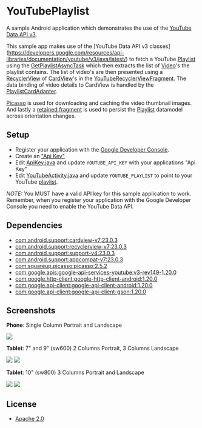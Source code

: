 YouTubePlaylist
===============

A sample Android application which demonstrates the use of the [YouTube Data API v3](https://developers.google.com/youtube/v3/).

This sample app makes use of the [YouTube Data API v3 classes] (https://developers.google.com/resources/api-libraries/documentation/youtube/v3/java/latest/) to fetch a YouTube [Playlist](https://developers.google.com/resources/api-libraries/documentation/youtube/v3/java/latest/com/google/api/services/youtube/model/Playlist.html) using the [GetPlaylistAsyncTask](app/src/main/java/com/akoscz/youtube/GetPlaylistAsyncTask.java) which then extracts the list of [Video](https://developers.google.com/resources/api-libraries/documentation/youtube/v3/java/latest/com/google/api/services/youtube/model/Video.html)'s the playlist contains.  The list of video's are then presented using a [RecyclerView](https://developer.android.com/reference/android/support/v7/widget/RecyclerView.html) of [CardView](https://developer.android.com/reference/android/support/v7/widget/CardView.html)'s in the [YouTubeRecyclerViewFragment](app/src/main/java/com/akoscz/youtube/YouTubeRecyclerViewFragment.java).  The data binding of video details to CardView is handled by the [PlaylistCardAdapter](app/src/main/java/com/akoscz/youtube/PlaylistCardAdapter.java).

[Picasso](https://github.com/square/picasso) is used for downloading and caching the video thumbnail images.
And lastly a [retained fragment](http://developer.android.com/guide/topics/resources/runtime-changes.html#RetainingAnObject) is used to persist the [Playlist](app/src/main/java/com/akoscz/youtube/model/Playlist.java) datamodel across orientation changes.

## Setup
  
  * Register your application with the [Google Developer Console](https://developers.google.com/youtube/registering_an_application).
  * Create an ["Api Key"](https://developers.google.com/youtube/registering_an_application#Create_API_Keys)
  * Edit [ApiKey.java](app/src/main/java/com/akoscz/youtube/ApiKey.java) and update `YOUTUBE_API_KEY` with your applications "Api Key"
  * Edit [YouTubeActivity.java](app/src/main/java/com/akoscz/youtube/YouTubeActivity.java) and update `YOUTUBE_PLAYLIST` to point to your YouTube [playlist](https://www.youtube.com/playlist?list=PLWz5rJ2EKKc_XOgcRukSoKKjewFJZrKV0).

*NOTE:* You MUST have a valid API key for this sample application to work. Remember, when you register your application with the Google Developer Console you need to enable the YouTube Data API.
  
## Dependencies

  * [com.android.support:cardview-v7:23.0.3](https://developer.android.com/tools/support-library/features.html#v7-cardview)
  * [com.android.support:recyclerview-v7:23.0.3](https://developer.android.com/tools/support-library/features.html#v7-recyclerview)
  * [com.android.support:support-v4:23.0.3](https://developer.android.com/tools/support-library/features.html#v4)
  * [com.android.support:appcompat-v7:23.0.3](https://developer.android.com/tools/support-library/features.html#v7-appcompat)
  * [com.squareup.picasso:picasso:2.5.2](https://github.com/square/picasso)
  * [com.google.apis:google-api-services-youtube:v3-rev149-1.20.0](https://developers.google.com/api-client-library/java/apis/youtube/v3)
  * [com.google.http-client:google-http-client-android:1.20.0](https://github.com/google/google-http-java-client)
  * [com.google.api-client:google-api-client-android:1.20.0](https://github.com/google/google-api-java-client)
  * [com.google.api-client:google-api-client-gson:1.20.0](https://github.com/google/google-api-java-client)

## Screenshots
__Phone__: Single Column Portrait and Landscape

![](screenshots/phone-port.png)

__Tablet__: 7" and 9" (sw600) 2 Columns Portrait, 3 Columns Landscape

![](screenshots/tablet_7_9-port.png)
![](screenshots/tablet_7_9-land.png)

__Tablet__: 10" (sw800) 3 Columns Portrait and Landscape

![](screenshots/tablet_10-port.png)
![](screenshots/tablet_10-land.png)

## License

  * [Apache 2.0](http://www.apache.org/licenses/LICENSE-2.0.html)
  
